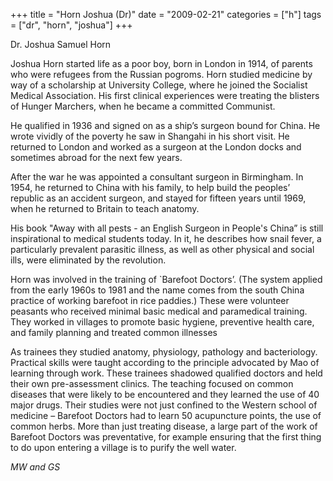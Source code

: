 +++
title = "Horn Joshua (Dr)"
date = "2009-02-21"
categories = ["h"]
tags = ["dr", "horn", "joshua"]
+++

Dr. Joshua Samuel Horn

Joshua Horn started life as a poor boy, born in London in 1914, of parents who were refugees from the Russian pogroms. Horn studied medicine by way of a scholarship at University College, where he joined the Socialist Medical Association. His first clinical experiences were treating the blisters of Hunger Marchers, when he became a committed Communist.

He qualified in 1936 and signed on as a ship’s surgeon bound for China. He wrote vividly of the poverty he saw in Shangahi in his short visit. He returned to London and worked as a surgeon at the London docks and sometimes abroad for the next few years.

After the war he was appointed a consultant surgeon in Birmingham. In 1954, he returned to China with his family, to help build the peoples’ republic as an accident surgeon, and stayed for fifteen years until 1969, when he returned to Britain to teach anatomy.  
  
His book "Away with all pests - an English Surgeon in People's China” is still inspirational to medical students today. In it, he describes how snail fever, a particularly prevalent parasitic illness, as well as other physical and social ills, were eliminated by the revolution.

Horn was involved in the training of \`Barefoot Doctors’. (The system applied from the early 1960s to 1981 and the name comes from the south China practice of working barefoot in rice paddies.) These were volunteer peasants who received minimal basic medical and paramedical training. They worked in villages to promote basic hygiene, preventive health care, and family planning and treated common illnesses

As trainees they studied anatomy, physiology, pathology and bacteriology. Practical skills were taught according to the principle advocated by Mao of learning through work. These trainees shadowed qualified doctors and held their own pre-assessment clinics. The teaching focused on common diseases that were likely to be encountered and they learned the use of 40 major drugs. Their studies were not just confined to the Western school of medicine – Barefoot Doctors had to learn 50 acupuncture points, the use of common herbs. More than just treating disease, a large part of the work of Barefoot Doctors was preventative, for example ensuring that the first thing to do upon entering a village is to purify the well water.

  
_MW and GS_

